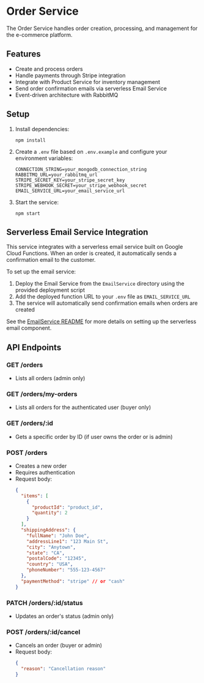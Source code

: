 # Order Service

The Order Service handles order creation, processing, and management for the e-commerce platform.

## Features

- Create and process orders
- Handle payments through Stripe integration
- Integrate with Product Service for inventory management
- Send order confirmation emails via serverless Email Service
- Event-driven architecture with RabbitMQ

## Setup

1. Install dependencies:
   ```
   npm install
   ```

2. Create a `.env` file based on `.env.example` and configure your environment variables:
   ```
   CONNECTION_STRING=your_mongodb_connection_string
   RABBITMQ_URL=your_rabbitmq_url
   STRIPE_SECRET_KEY=your_stripe_secret_key
   STRIPE_WEBHOOK_SECRET=your_stripe_webhook_secret
   EMAIL_SERVICE_URL=your_email_service_url
   ```

3. Start the service:
   ```
   npm start
   ```

## Serverless Email Service Integration

This service integrates with a serverless email service built on Google Cloud Functions. When an order is created, it automatically sends a confirmation email to the customer.

To set up the email service:

1. Deploy the Email Service from the `EmailService` directory using the provided deployment script
2. Add the deployed function URL to your `.env` file as `EMAIL_SERVICE_URL`
3. The service will automatically send confirmation emails when orders are created

See the [EmailService README](../EmailService/README.md) for more details on setting up the serverless email component.

## API Endpoints

### GET /orders
- Lists all orders (admin only)

### GET /orders/my-orders
- Lists all orders for the authenticated user (buyer only)

### GET /orders/:id
- Gets a specific order by ID (if user owns the order or is admin)

### POST /orders
- Creates a new order
- Requires authentication
- Request body: 
  ```json
  {
    "items": [
      {
        "productId": "product_id",
        "quantity": 2
      }
    ],
    "shippingAddress": {
      "fullName": "John Doe",
      "addressLine1": "123 Main St",
      "city": "Anytown",
      "state": "CA",
      "postalCode": "12345",
      "country": "USA",
      "phoneNumber": "555-123-4567"
    },
    "paymentMethod": "stripe" // or "cash"
  }
  ```

### PATCH /orders/:id/status
- Updates an order's status (admin only)

### POST /orders/:id/cancel
- Cancels an order (buyer or admin)
- Request body:
  ```json
  {
    "reason": "Cancellation reason"
  }
  ``` 